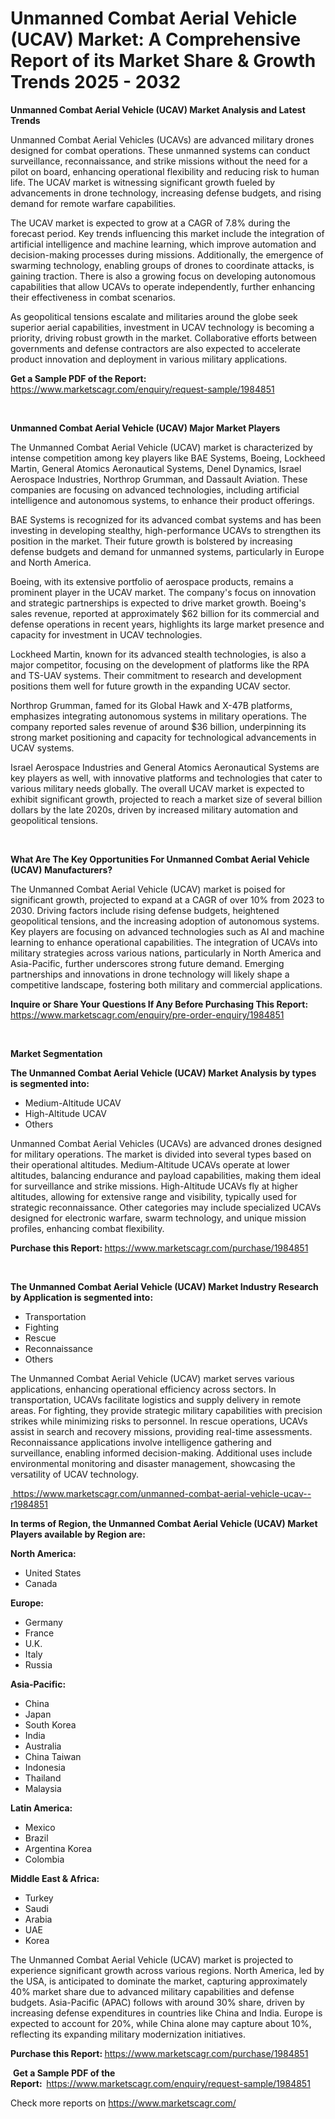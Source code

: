 <p><h1>Unmanned Combat Aerial Vehicle (UCAV) Market: A Comprehensive Report of its Market Share & Growth Trends 2025 - 2032</h1></p><p><strong>Unmanned Combat Aerial Vehicle (UCAV) Market Analysis and Latest Trends</strong></p>
<p><p>Unmanned Combat Aerial Vehicles (UCAVs) are advanced military drones designed for combat operations. These unmanned systems can conduct surveillance, reconnaissance, and strike missions without the need for a pilot on board, enhancing operational flexibility and reducing risk to human life. The UCAV market is witnessing significant growth fueled by advancements in drone technology, increasing defense budgets, and rising demand for remote warfare capabilities.</p><p>The UCAV market is expected to grow at a CAGR of 7.8% during the forecast period. Key trends influencing this market include the integration of artificial intelligence and machine learning, which improve automation and decision-making processes during missions. Additionally, the emergence of swarming technology, enabling groups of drones to coordinate attacks, is gaining traction. There is also a growing focus on developing autonomous capabilities that allow UCAVs to operate independently, further enhancing their effectiveness in combat scenarios.</p><p>As geopolitical tensions escalate and militaries around the globe seek superior aerial capabilities, investment in UCAV technology is becoming a priority, driving robust growth in the market. Collaborative efforts between governments and defense contractors are also expected to accelerate product innovation and deployment in various military applications.</p></p>
<p><strong>Get a Sample PDF of the Report:&nbsp;</strong> <a href="https://www.marketscagr.com/enquiry/request-sample/1984851?utm_campaign=3018&utm_medium=2&utm_source=Github&utm_content=ia&utm_term=31032025&utm_id=unmanned-combat-aerial-vehicle-ucav">https://www.marketscagr.com/enquiry/request-sample/1984851</a></p>
<p>&nbsp;</p>
<p><strong>Unmanned Combat Aerial Vehicle (UCAV) Major Market Players</strong></p>
<p><p>The Unmanned Combat Aerial Vehicle (UCAV) market is characterized by intense competition among key players like BAE Systems, Boeing, Lockheed Martin, General Atomics Aeronautical Systems, Denel Dynamics, Israel Aerospace Industries, Northrop Grumman, and Dassault Aviation. These companies are focusing on advanced technologies, including artificial intelligence and autonomous systems, to enhance their product offerings.</p><p>BAE Systems is recognized for its advanced combat systems and has been investing in developing stealthy, high-performance UCAVs to strengthen its position in the market. Their future growth is bolstered by increasing defense budgets and demand for unmanned systems, particularly in Europe and North America.</p><p>Boeing, with its extensive portfolio of aerospace products, remains a prominent player in the UCAV market. The company's focus on innovation and strategic partnerships is expected to drive market growth. Boeing's sales revenue, reported at approximately $62 billion for its commercial and defense operations in recent years, highlights its large market presence and capacity for investment in UCAV technologies.</p><p>Lockheed Martin, known for its advanced stealth technologies, is also a major competitor, focusing on the development of platforms like the RPA and TS-UAV systems. Their commitment to research and development positions them well for future growth in the expanding UCAV sector.</p><p>Northrop Grumman, famed for its Global Hawk and X-47B platforms, emphasizes integrating autonomous systems in military operations. The company reported sales revenue of around $36 billion, underpinning its strong market positioning and capacity for technological advancements in UCAV systems.</p><p>Israel Aerospace Industries and General Atomics Aeronautical Systems are key players as well, with innovative platforms and technologies that cater to various military needs globally. The overall UCAV market is expected to exhibit significant growth, projected to reach a market size of several billion dollars by the late 2020s, driven by increased military automation and geopolitical tensions.</p></p>
<p>&nbsp;</p>
<p><strong>What Are The Key Opportunities For Unmanned Combat Aerial Vehicle (UCAV) Manufacturers?</strong></p>
<p><p>The Unmanned Combat Aerial Vehicle (UCAV) market is poised for significant growth, projected to expand at a CAGR of over 10% from 2023 to 2030. Driving factors include rising defense budgets, heightened geopolitical tensions, and the increasing adoption of autonomous systems. Key players are focusing on advanced technologies such as AI and machine learning to enhance operational capabilities. The integration of UCAVs into military strategies across various nations, particularly in North America and Asia-Pacific, further underscores strong future demand. Emerging partnerships and innovations in drone technology will likely shape a competitive landscape, fostering both military and commercial applications.</p></p>
<p><strong>Inquire or Share Your Questions If Any Before Purchasing This Report:</strong> <a href="https://www.marketscagr.com/enquiry/pre-order-enquiry/1984851?utm_campaign=3018&utm_medium=2&utm_source=Github&utm_content=ia&utm_term=31032025&utm_id=unmanned-combat-aerial-vehicle-ucav">https://www.marketscagr.com/enquiry/pre-order-enquiry/1984851</a></p>
<p>&nbsp;</p>
<p><strong>Market Segmentation</strong></p>
<p><strong>The Unmanned Combat Aerial Vehicle (UCAV) Market Analysis by types is segmented into:</strong></p>
<p><ul><li>Medium-Altitude UCAV</li><li>High-Altitude UCAV</li><li>Others</li></ul></p>
<p><p>Unmanned Combat Aerial Vehicles (UCAVs) are advanced drones designed for military operations. The market is divided into several types based on their operational altitudes. Medium-Altitude UCAVs operate at lower altitudes, balancing endurance and payload capabilities, making them ideal for surveillance and strike missions. High-Altitude UCAVs fly at higher altitudes, allowing for extensive range and visibility, typically used for strategic reconnaissance. Other categories may include specialized UCAVs designed for electronic warfare, swarm technology, and unique mission profiles, enhancing combat flexibility.</p></p>
<p><strong>Purchase this Report:&nbsp;</strong><a href="https://www.marketscagr.com/purchase/1984851?utm_campaign=3018&utm_medium=2&utm_source=Github&utm_content=ia&utm_term=31032025&utm_id=unmanned-combat-aerial-vehicle-ucav">https://www.marketscagr.com/purchase/1984851</a></p>
<p>&nbsp;</p>
<p><strong>The Unmanned Combat Aerial Vehicle (UCAV) Market Industry Research by Application is segmented into:</strong></p>
<p><ul><li>Transportation</li><li>Fighting</li><li>Rescue</li><li>Reconnaissance</li><li>Others</li></ul></p>
<p><p>The Unmanned Combat Aerial Vehicle (UCAV) market serves various applications, enhancing operational efficiency across sectors. In transportation, UCAVs facilitate logistics and supply delivery in remote areas. For fighting, they provide strategic military capabilities with precision strikes while minimizing risks to personnel. In rescue operations, UCAVs assist in search and recovery missions, providing real-time assessments. Reconnaissance applications involve intelligence gathering and surveillance, enabling informed decision-making. Additional uses include environmental monitoring and disaster management, showcasing the versatility of UCAV technology.</p></p>
<p><a href="https://www.marketscagr.com/unmanned-combat-aerial-vehicle-ucav--r1984851?utm_campaign=3018&utm_medium=2&utm_source=Github&utm_content=ia&utm_term=31032025&utm_id=unmanned-combat-aerial-vehicle-ucav">&nbsp;https://www.marketscagr.com/unmanned-combat-aerial-vehicle-ucav--r1984851</a></p>
<p><strong>In terms of Region, the Unmanned Combat Aerial Vehicle (UCAV) Market Players available by Region are:</strong></p>
<p>
    <p> <strong> North America: </strong>
        <ul>
            <li>United States</li>
            <li>Canada</li>
        </ul>
        </p> 
    <p> <strong> Europe: </strong>
        <ul>
            <li>Germany</li>
            <li>France</li>
            <li>U.K.</li>
            <li>Italy</li>
            <li>Russia</li>
        </ul>
        </p> 
    <p> <strong> Asia-Pacific: </strong>
        <ul>
            <li>China</li>
            <li>Japan</li>
            <li>South Korea</li>
            <li>India</li>
            <li>Australia</li>
            <li>China Taiwan</li>
            <li>Indonesia</li>
            <li>Thailand</li>
            <li>Malaysia</li>
        </ul>
        </p> 
    <p> <strong> Latin America: </strong>
        <ul>
            <li>Mexico</li>
            <li>Brazil</li>
            <li>Argentina Korea</li>
            <li>Colombia</li>
        </ul>
        </p> 
    <p> <strong> Middle East & Africa: </strong>
        <ul>
            <li>Turkey</li>
            <li>Saudi</li>
            <li>Arabia</li>
            <li>UAE</li>
            <li>Korea</li>
        </ul>
    </p>
    </p>
<p><p>The Unmanned Combat Aerial Vehicle (UCAV) market is projected to experience significant growth across various regions. North America, led by the USA, is anticipated to dominate the market, capturing approximately 40% market share due to advanced military capabilities and defense budgets. Asia-Pacific (APAC) follows with around 30% share, driven by increasing defense expenditures in countries like China and India. Europe is expected to account for 20%, while China alone may capture about 10%, reflecting its expanding military modernization initiatives.</p></p>
<p><strong>Purchase this Report: </strong><a href="https://www.marketscagr.com/purchase/1984851?utm_campaign=3018&utm_medium=2&utm_source=Github&utm_content=ia&utm_term=31032025&utm_id=unmanned-combat-aerial-vehicle-ucav">https://www.marketscagr.com/purchase/1984851</a></p>
<p>&nbsp;<strong>Get a Sample PDF of the Report:&nbsp;&nbsp;</strong><a href="https://www.marketscagr.com/enquiry/request-sample/1984851?utm_campaign=3018&utm_medium=2&utm_source=Github&utm_content=ia&utm_term=31032025&utm_id=unmanned-combat-aerial-vehicle-ucav">https://www.marketscagr.com/enquiry/request-sample/1984851</a></p>
<p><strong></strong></p>
<p>Check more reports on <a href="https://www.marketscagr.com/?utm_campaign=3018&utm_medium=2&utm_source=Github&utm_content=ia&utm_term=31032025&utm_id=unmanned-combat-aerial-vehicle-ucav">https://www.marketscagr.com/</a></p>